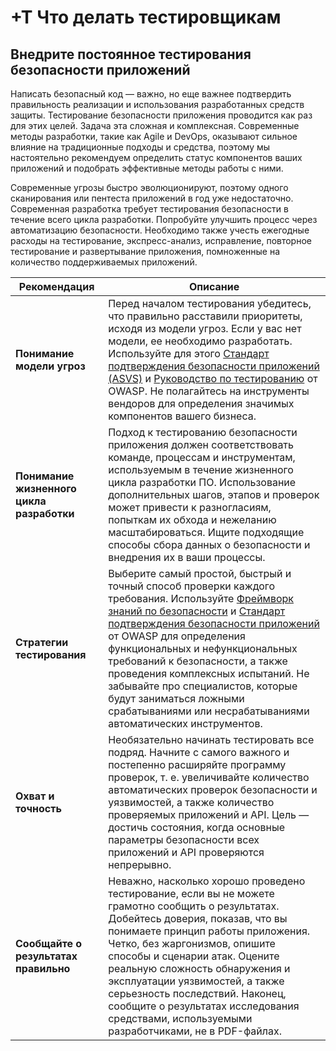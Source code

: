 # +T Что делать тестировщикам

## Внедрите постоянное тестирования безопасности приложений

Написать безопасный код — важно, но еще важнее подтвердить правильность реализации и использования разработанных средств защиты. Тестирование безопасности приложения проводится как раз для этих целей. Задача эта сложная и комплексная. Современные методы разработки, такие как Agile и DevOps, оказывают сильное влияние на традиционные подходы и средства, поэтому мы настоятельно рекомендуем определить статус компонентов ваших приложений и подобрать эффективные методы работы с ними.

Современные угрозы быстро эволюционируют, поэтому одного сканирования или пентеста приложений в год уже недостаточно. Современная разработка требует тестирования безопасности в течение всего цикла разработки. Попробуйте улучшить процесс через автоматизацию безопасности. Необходимо также учесть ежегодные расходы на тестирование, экспресс-анализ, исправление, повторное тестирование и развертывание приложения, помноженные на количество поддерживаемых приложений.
 
| Рекомендация | Описание |
| --- | --- |
| **Понимание модели угроз** | Перед началом тестирования убедитесь, что правильно расставили приоритеты, исходя из модели угроз. Если у вас нет модели, ее необходимо разработать. Используйте для этого [Стандарт подтверждения безопасности приложений (ASVS)](https://www.owasp.org/index.php/ASVS) и [Руководство по тестированию](https://www.owasp.org/index.php/OWASP_Testing_Project) от OWASP. Не полагайтесь на инструменты вендоров для определения значимых компонентов вашего бизнеса. |
| **Понимание жизненного цикла разработки** | Подход к тестированию безопасности приложения должен соответствовать команде, процессам и инструментам, используемым в течение жизненного цикла разработки ПО. Использование дополнительных шагов, этапов и проверок может привести к разногласиям, попыткам их обхода и нежеланию масштабироваться. Ищите подходящие способы сбора данных о безопасности и внедрения их в ваши процессы. |
| **Стратегии тестирования** | Выберите самый простой, быстрый и точный способ проверки каждого требования. Используйте [Фреймворк знаний по безопасности](https://www.owasp.org/index.php/OWASP_Security_Knowledge_Framework) и [Стандарт подтверждения безопасности приложений](https://www.owasp.org/index.php/ASVS) от OWASP для определения функциональных и нефункциональных требований к безопасности, а также проведения комплексных испытаний. Не забывайте про специалистов, которые будут заниматься ложными срабатываниями или несрабатываниями автоматических инструментов.|
| **Охват и точность** | Необязательно начинать тестировать все подряд. Начните с самого важного и постепенно расширяйте программу проверок, т. е. увеличивайте количество автоматических проверок безопасности и уязвимостей, а также количество проверяемых приложений и API. Цель — достичь состояния, когда основные параметры безопасности всех приложений и API проверяются непрерывно. |
| **Сообщайте о результатах правильно**| Неважно, насколько хорошо проведено тестирование, если вы не можете грамотно сообщить о результатах. Добейтесь доверия, показав, что вы понимаете принцип работы приложения. Четко, без жаргонизмов, опишите способы и сценарии атак. Оцените реальную сложность обнаружения и эксплуатации уязвимостей, а также серьезность последствий. Наконец, сообщите о результатах исследования средствами, используемыми разработчиками, не в PDF-файлах. |